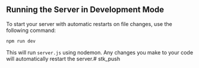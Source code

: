 ## Running the Server in Development Mode

To start your server with automatic restarts on file changes, use the following command:

```bash
npm run dev
```

This will run `server.js` using nodemon. Any changes you make to your code will automatically restart the server.# stk_push
